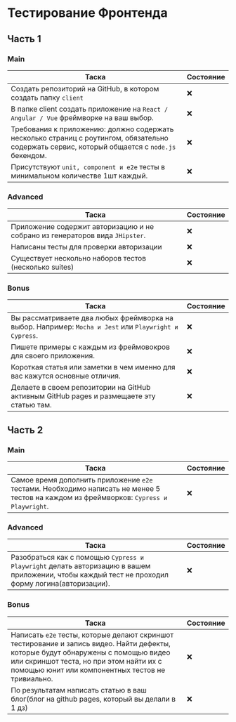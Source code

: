 # Тестирование Фронтенда

## Часть 1

### Main

| Таска | Состояние |
|---|---|
| Создать репозиторий на GitHub, в котором создать папку ```client``` | :x: |
| В папке client создать приложение на ```React / Angular / Vue``` фреймворке на ваш выбор. | :x: | 
| Требования к приложению: должно содержать несколько страниц с роутингом, обязательно содержать сервис, который общается с ```node.js``` бекендом. | :x: |
| Присутствуют ```unit, component и e2e``` тесты в минимальном количестве 1шт каждый. | :x: |

### Advanced

| Таска | Состояние |
|---|---|
| Приложение содержит авторизацию и не собрано из генераторов вида ```JHipster```. | :x: | 
| Написаны тесты для проверки авторизации | :x: |
| Существует нескольно наборов тестов (несколько suites) | :x: | 

### Bonus

| Таска | Состояние |
|---|---|
| Вы рассматриваете два любых фреймворка на выбор. Например: ```Mocha и Jest``` или ```Playwright и Cypress```.| :x: |
| Пишете примеры с каждым из фреймовокров для своего приложения. | :x: |
| Короткая статья или заметки в чем именно для вас кажутся основные отличия. | :x: |
| Делаете в своем репозитории на GitHub активным GitHub pages и размещаете эту статью там. | :x: |

## Часть 2

### Main

| Таска | Состояние |
|---|---|
| Самое время дополнить приложение ```e2e``` тестами. Необходимо написать не менее 5 тестов на каждом из фреймворков: ```Cypress и Playwright```. | :x: |

### Advanced

| Таска | Состояние |
|---|---|
| Разобраться как с помощью ```Cypress и Playwright``` делать авторизацию в вашем приложении, чтобы каждый тест не проходил форму логина(авторизации).  | :x: | 

### Bonus
 
| Таска | Состояние |
|---|---|
| Написать ```e2e``` тесты, которые делают скриншот тестирование и запись видео. Найти дефекты, которые будут обнаружены с помощью видео или скриншот теста, но при этом найти их с помощью юнит или компонентных тестов не тривиально. | :x: |
| По результатам написать статью в ваш блог(блог на github pages, который вы делали в 1 дз) | :x: |


